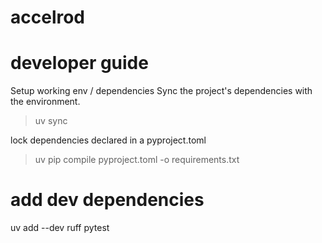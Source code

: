 # accelrod



# developer guide

Setup working env / dependencies
Sync the project's dependencies with the environment.
> uv sync

lock dependencies declared in a pyproject.toml
> uv pip compile pyproject.toml -o requirements.txt



# add dev dependencies
uv add --dev ruff pytest